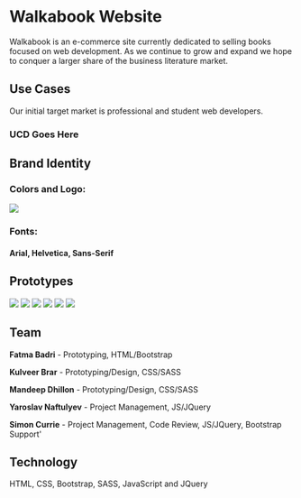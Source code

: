 # Walkabook Website 

Walkabook is an e-commerce site currently dedicated to selling books focused on web development. As we continue to grow and expand we hope to conquer a larger share of the business literature market.

## Use Cases

Our initial target market is professional and student web developers.

### UCD Goes Here

## Brand Identity

### Colors and Logo:

![](https://i.imgur.com/dzSgIlZ.png)

### Fonts:

#### Arial, Helvetica, Sans-Serif

## Prototypes

![](https://i.imgur.com/MWhcjCc.png)
![](https://i.imgur.com/YOmvhTR.png)
![](https://i.imgur.com/HTEv6P4.png)
![](https://i.imgur.com/HtaONpa.png)
![](https://i.imgur.com/0RwynX0.png)
![](https://i.imgur.com/gQJ4xko.png)


## Team

**Fatma Badri** - Prototyping, HTML/Bootstrap

**Kulveer Brar** - Prototyping/Design, CSS/SASS

**Mandeep Dhillon** - Prototyping/Design, CSS/SASS

**Yaroslav Naftulyev** - Project Management, JS/JQuery

**Simon Currie** - Project Management, Code Review, JS/JQuery, Bootstrap Support'

## Technology
HTML, CSS, Bootstrap, SASS, JavaScript and JQuery